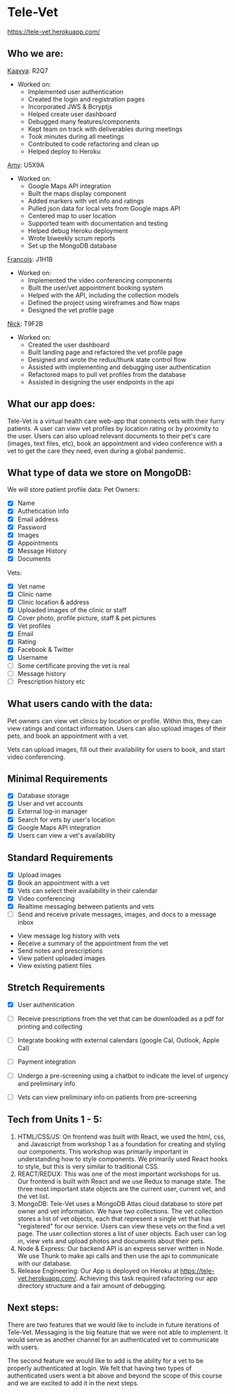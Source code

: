 # Tele-Vet

https://tele-vet.herokuapp.com/


## Who we are:

[Kaavya](https://www.linkedin.com/in/kaavlaks/): R2Q7
 - Worked on: 
   - Implemented user authentication
   - Created the login and registration pages
   - Incorporated JWS & Bcryptjs
   - Helped create user dashboard
   - Debugged many features/components
   - Kept team on track with deliverables during meetings
   - Took minutes during all meetings
   - Contributed to code refactoring and clean up 
   - Helped deploy to Heroku

[Amy](https://www.linkedin.com/in/amy-george-ubc/): U5X9A
 - Worked on:
   - Google Maps API integration
   - Built the maps display component
   - Added markers with vet info and ratings
   - Pulled json data for local vets from Google maps API
   - Centered map to user location
   - Supported team with documentation and testing
   - Helped debug Heroku deployment
   - Wrote biweekly scrum reports
   - Set up the MongoDB database
   
[Francois](https://www.linkedin.com/in/charettefrancois/): J1H1B
 - Worked on:
   - Implemented the video conferencing components
   - Built the user/vet appointment booking system
   - Helped with the API, including the collection models
   - Defined the project using wireframes and flow maps
   - Designed the vet profile page 
   
[Nick](https://www.linkedin.com/in/nipeters/): T9F2B
 - Worked on:
   - Created the user dashboard
   - Built landing page and refactored the vet profile page
   - Designed and wrote the redux/thunk state control flow
   - Assisted with implementing and debugging user authentication
   - Refactored maps to pull vet profiles from the database
   - Assisted in designing the user endpoints in the api


## What our app does:

Tele-Vet is a virtual health care web-app that connects vets with their furry patients. A user can view vet profiles by location rating or by proximity to the user. Users can also upload relevant documents to their pet's care (images, text files, etc), book an appointment and video conference with a vet to get the care they need, even during a global pandemic.


## What type of data we store on MongoDB:

We will store patient profile data: 
Pet Owners:
- [x] Name
- [x] Authetication info
- [x] Email address
- [x] Password
- [x] Images
- [x] Appointments
- [x] Message History
- [x] Documents

Vets:
- [x] Vet name
- [x] Clinic name
- [x] Clinic location & address
- [x] Uploaded images of the clinic or staff
- [x] Cover photo, profile picture, staff & pet pictures
- [x] Vet profiles
- [x] Email
- [x] Rating
- [x] Facebook & Twitter
- [x] Username
- [ ] Some certificate proving the vet is real
- [ ] Message history
- [ ] Prescription history etc

## What users cando with the data:

Pet owners can view vet clinics by location or profile. Within this, they can view ratings and contact information. Users can also upload images of their pets, and book an appointment with a vet. 

Vets can upload images, fill out their availability for users to book, and start video conferencing.

## Minimal Requirements
- [x] Database storage
- [x] User and vet accounts
- [x] External log-in manager
- [x] Search for vets by user's location
- [x] Google Maps API integration
- [x] Users can view a vet's availability

## Standard Requirements
- [x] Upload images
- [x] Book an appointment with a vet
- [x] Vets can select their availability in their calendar
- [x] Video conferencing
- [x] Realtime messaging between patients and vets
- [ ] Send and receive private messages, images, and docs to a message inbox
- View message log history with vets
- Receive a summary of the appointment from the vet
- Send notes and prescriptions
- View patient uploaded images
- View existing patient files

## Stretch Requirements
- [x] User authentication
- [ ] Receive prescriptions from the vet that can be downloaded as a pdf for printing and collecting
- [ ] Integrate booking with external calendars (google Cal, Outlook, Apple Cal)
- [ ] Payment integration
- [ ] Undergo a pre-screening using a chatbot to indicate the level of urgency and preliminary info
- [ ] Vets can view preliminary info on patients from pre-screening


## Tech from Units 1 - 5:
1. HTML/CSS/JS:
On frontend was built with React, we used the html, css, and Javascript from workshop 1 as a foundation for creating and styling our components. This workshop was primarily important in understanding how to style components. We primarily used React hooks to style, but this is very similar to traditional CSS.
2. REACT/REDUX:
This was one of the most important workshops for us. Our frontend is built with React and we use Redux to manage state. The three most important state objects are the current user, current vet, and the vet list.
3. MongoDB:
Tele-Vet uses a MongoDB Atlas cloud database to store pet owner and vet information. We have two collections. The vet collection stores a list of vet objects, each that represent a single vet that has "registered" for our service. Users can view these vets on the find a vet page. The user collection stores a list of user objects. Each user can log in, view vets and upload photos and documents about their pets.
4. Node & Express:
Our backend API is an express server written in Node. We use Thunk to make api calls and then use the api to communicate with our database.
5. Release Engineering: Our App is deployed on Heroku at https://tele-vet.herokuapp.com/. Achieving this task required rafactoring our app directory structure and a fair amount of debugging.

## Next steps:
There are two features that we would like to include in future iterations of Tele-Vet. Messaging is the big feature that we were not able to implement. It would serve as another channel for an authenticated vet to communicate with users. 

The second feature we would like to add is the ability for a vet to be properly authenticated at login. We felt that having two types of authenticated users went a bit above and beyond the scope of this course and we are excited to add it in the next steps.
